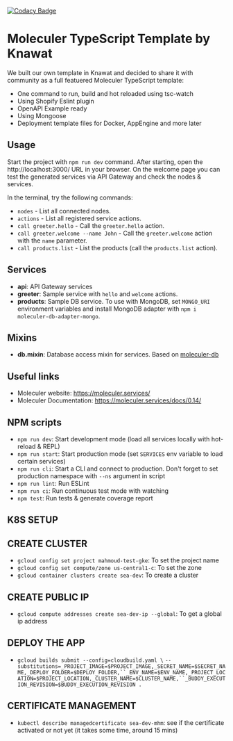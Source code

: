 [![Codacy Badge](https://app.codacy.com/project/badge/Grade/f395d979637144eb85dec003a3346aaf)](https://www.codacy.com/gh/Knawat/knawat-moleculer-template?utm_source=github.com&amp;utm_medium=referral&amp;utm_content=Knawat/knawat-moleculer-template&amp;utm_campaign=Badge_Grade)

# Moleculer TypeScript Template by Knawat
We built our own template in Knawat and decided to share it with community as a full featuered Moleculer TypeScript template:
- One command to run, build and hot reloaded using tsc-watch
- Using Shopify Eslint plugin
- OpenAPI Example ready
- Using Mongoose
- Deployment template files for Docker, AppEngine and more later

## Usage
Start the project with `npm run dev` command.
After starting, open the http://localhost:3000/ URL in your browser.
On the welcome page you can test the generated services via API Gateway and check the nodes & services.

In the terminal, try the following commands:
- `nodes` - List all connected nodes.
- `actions` - List all registered service actions.
- `call greeter.hello` - Call the `greeter.hello` action.
- `call greeter.welcome --name John` - Call the `greeter.welcome` action with the `name` parameter.
- `call products.list` - List the products (call the `products.list` action).


## Services
- **api**: API Gateway services
- **greeter**: Sample service with `hello` and `welcome` actions.
- **products**: Sample DB service. To use with MongoDB, set `MONGO_URI` environment variables and install MongoDB adapter with `npm i moleculer-db-adapter-mongo`.

## Mixins
- **db.mixin**: Database access mixin for services. Based on [moleculer-db](https://github.com/moleculerjs/moleculer-db#readme)


## Useful links

- Moleculer website: https://moleculer.services/
- Moleculer Documentation: https://moleculer.services/docs/0.14/

## NPM scripts

- `npm run dev`: Start development mode (load all services locally with hot-reload & REPL)
- `npm run start`: Start production mode (set `SERVICES` env variable to load certain services)
- `npm run cli`: Start a CLI and connect to production. Don't forget to set production namespace with `--ns` argument in script
- `npm run lint`: Run ESLint
- `npm run ci`: Run continuous test mode with watching
- `npm test`: Run tests & generate coverage report

## K8S SETUP
## CREATE CLUSTER

- `gcloud config set project mahmoud-test-gke`: To set the project name
- `gcloud config set compute/zone us-central1-c`: To set the zone
- `gcloud container clusters create sea-dev`: To create a cluster

## CREATE PUBLIC IP

- `gcloud compute addresses create sea-dev-ip --global`: To get a global ip address

## DEPLOY THE APP

- `gcloud builds submit --config=cloudbuild.yaml \`
  `--substitutions=_PROJECT_IMAGE=$PROJECT_IMAGE,_SECRET_NAME=$SECRET_NAME,_DEPLOY_FOLDER=$DEPLOY_FOLDER,``_ENV_NAME=$ENV_NAME,_PROJECT_LOCATION=$PROJECT_LOCATION,_CLUSTER_NAME=$CLUSTER_NAME,``_BUDDY_EXECUTION_REVISION=$BUDDY_EXECUTION_REVISION .`
  
## CERTIFICATE MANAGEMENT

- `kubectl describe managedcertificate sea-dev-mhm`: see if the certificate activated or not yet (it takes some time, around 15 mins)

